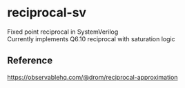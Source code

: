 # reciprocal-sv
Fixed point reciprocal in SystemVerilog  
Currently implements Q6.10 reciprocal with saturation logic

## Reference
https://observablehq.com/@drom/reciprocal-approximation
